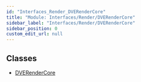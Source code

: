 ```yaml
---
id: "Interfaces_Render_DVERenderCore"
title: "Module: Interfaces/Render/DVERenderCore"
sidebar_label: "Interfaces/Render/DVERenderCore"
sidebar_position: 0
custom_edit_url: null
---
```


## Classes

- [DVERenderCore](../classes/Interfaces_Render_DVERenderCore.DVERenderCore.md)
